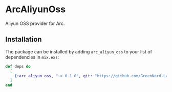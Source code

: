 # ArcAliyunOss

Aliyun OSS provider for Arc.

## Installation

The package can be installed
by adding `arc_aliyun_oss` to your list of dependencies in `mix.exs`:

```elixir
def deps do
  [
    {:arc_aliyun_oss, "~> 0.1.0", git: "https://github.com/GreenNerd-Labs/arc_aliyun_oss"}
  ]
end
```
